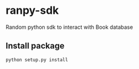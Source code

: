 # ranpy-sdk
Random python sdk to interact with Book database

## Install package
```
python setup.py install
```
